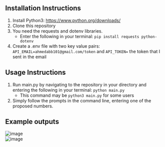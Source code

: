 ## Installation Instructions  
1. Install Python3: https://www.python.org/downloads/
2. Clone this repository
3. You need the requests and dotenv libraries. 
   * Enter the following in your terminal: `pip install requests python-dotenv`
4. Create a .env file with two key value pairs: `API_EMAIL=ahmedabb101@gmail.com/token` and `API_TOKEN=` the token that I sent in the email

## Usage Instructions
1. Run main.py by navigating to the repository in your directory and entering the following in your terminal: `python main.py`
   * This command may be `python3 main.py` for some users
2. Simply follow the prompts in the command line, entering one of the proposed numbers.

## Example outputs
![image](https://user-images.githubusercontent.com/70153620/143906420-56b0fbe6-2800-4202-a115-66b9cf767376.png)  
![image](https://user-images.githubusercontent.com/70153620/143906646-2bba6d26-f471-4533-9ca5-903f20d54662.png)